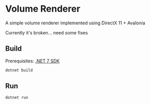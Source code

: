 # Volume Renderer

A simple volume renderer implemented using DirectX 11 + Avalonia

Currently it's broken... need some fixes

## Build

Prerequisites: [.NET 7 SDK](https://dotnet.microsoft.com/download)

```powershell
dotnet build
```

## Run

```powershell
dotnet run
```
